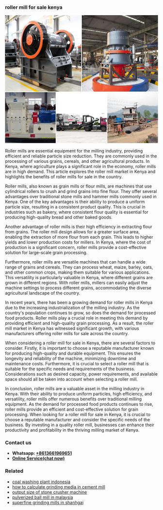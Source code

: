 <h3>roller mill for sale kenya</h3><img src='1708663580.jpg' alt=''><p>Roller mills are essential equipment for the milling industry, providing efficient and reliable particle size reduction. They are commonly used in the processing of various grains, cereals, and other agricultural products. In Kenya, where agriculture plays a significant role in the economy, roller mills are in high demand. This article explores the roller mill market in Kenya and highlights the benefits of roller mills for sale in the country.</p><p>Roller mills, also known as grain mills or flour mills, are machines that use cylindrical rollers to crush and grind grains into fine flour. They offer several advantages over traditional stone mills and hammer mills commonly used in Kenya. One of the key advantages is their ability to produce a uniform particle size, resulting in a consistent product quality. This is crucial in industries such as bakery, where consistent flour quality is essential for producing high-quality bread and other baked goods.</p><p>Another advantage of roller mills is their high efficiency in extracting flour from grains. The roller mill design allows for a greater surface area, enabling the extraction of more flour from each grain. This leads to higher yields and lower production costs for millers. In Kenya, where the cost of production is a significant concern, roller mills provide a cost-effective solution for large-scale grain processing.</p><p>Furthermore, roller mills are versatile machines that can handle a wide range of grains and cereals. They can process wheat, maize, barley, oats, and other common crops, making them suitable for various applications. This versatility is particularly valuable in Kenya, where different grains are grown in different regions. With roller mills, millers can easily adjust the machine settings to process different grains, accommodating the diverse agricultural landscape of the country.</p><p>In recent years, there has been a growing demand for roller mills in Kenya due to the increasing industrialization of the milling industry. As the country's population continues to grow, so does the demand for processed food products. Roller mills play a crucial role in meeting this demand by providing efficient and high-quality grain processing. As a result, the roller mill market in Kenya has witnessed significant growth, with various manufacturers offering roller mills for sale across the country.</p><p>When considering a roller mill for sale in Kenya, there are several factors to consider. Firstly, it is important to choose a reputable manufacturer known for producing high-quality and durable equipment. This ensures the longevity and reliability of the machine, minimizing downtime and maintenance costs. Furthermore, it is crucial to select a roller mill that is suitable for the specific needs and requirements of the business. Considerations such as desired capacity, power requirements, and available space should all be taken into account when selecting a roller mill.</p><p>In conclusion, roller mills are a valuable asset in the milling industry in Kenya. With their ability to produce uniform particles, high efficiency, and versatility, roller mills offer numerous benefits over traditional milling equipment. As the demand for processed food products continues to rise, roller mills provide an efficient and cost-effective solution for grain processing. When looking for a roller mill for sale in Kenya, it is crucial to choose a reputable manufacturer and consider the specific needs of the business. By investing in a quality roller mill, businesses can enhance their productivity and profitability in the thriving milling market of Kenya.</p><h3>Contact us</h3><ul><li><strong>Whatsapp:&nbsp;<a href="https://wa.me/8613661969651">+8613661969651</a></strong></li><li><a href="https://swt.shibang-china.com/?git&amp;zhl&amp;roller mill for sale kenya"><strong>Online Service(chat now)</strong></a></li></ul><h3>Related</h3><ul><li><a href='coal washing plant indonesia.md'>coal washing plant indonesia</a></li><li><a href='how to calculate grinding media in cement mill.md'>how to calculate grinding media in cement mill</a></li><li><a href='output size of stone crusher machine.md'>output size of stone crusher machine</a></li><li><a href='pulverized ball mill in malaysia.md'>pulverized ball mill in malaysia</a></li><li><a href='superfine grinding mills in shanhgai.md'>superfine grinding mills in shanhgai</a></li></ul>